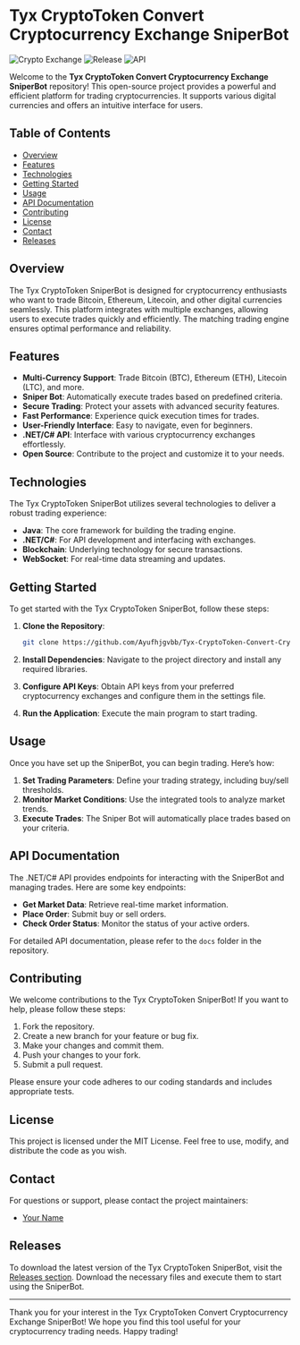 # Tyx CryptoToken Convert Cryptocurrency Exchange SniperBot

![Crypto Exchange](https://img.shields.io/badge/Crypto%20Exchange-Platform-blue.svg)
![Release](https://img.shields.io/badge/Release-v1.0-orange.svg)
![API](https://img.shields.io/badge/API-.NET%20C%23-green.svg)

Welcome to the **Tyx CryptoToken Convert Cryptocurrency Exchange SniperBot** repository! This open-source project provides a powerful and efficient platform for trading cryptocurrencies. It supports various digital currencies and offers an intuitive interface for users.

## Table of Contents

- [Overview](#overview)
- [Features](#features)
- [Technologies](#technologies)
- [Getting Started](#getting-started)
- [Usage](#usage)
- [API Documentation](#api-documentation)
- [Contributing](#contributing)
- [License](#license)
- [Contact](#contact)
- [Releases](#releases)

## Overview

The Tyx CryptoToken SniperBot is designed for cryptocurrency enthusiasts who want to trade Bitcoin, Ethereum, Litecoin, and other digital currencies seamlessly. This platform integrates with multiple exchanges, allowing users to execute trades quickly and efficiently. The matching trading engine ensures optimal performance and reliability.

## Features

- **Multi-Currency Support**: Trade Bitcoin (BTC), Ethereum (ETH), Litecoin (LTC), and more.
- **Sniper Bot**: Automatically execute trades based on predefined criteria.
- **Secure Trading**: Protect your assets with advanced security features.
- **Fast Performance**: Experience quick execution times for trades.
- **User-Friendly Interface**: Easy to navigate, even for beginners.
- **.NET/C# API**: Interface with various cryptocurrency exchanges effortlessly.
- **Open Source**: Contribute to the project and customize it to your needs.

## Technologies

The Tyx CryptoToken SniperBot utilizes several technologies to deliver a robust trading experience:

- **Java**: The core framework for building the trading engine.
- **.NET/C#**: For API development and interfacing with exchanges.
- **Blockchain**: Underlying technology for secure transactions.
- **WebSocket**: For real-time data streaming and updates.

## Getting Started

To get started with the Tyx CryptoToken SniperBot, follow these steps:

1. **Clone the Repository**:
   ```bash
   git clone https://github.com/Ayufhjgvbb/Tyx-CryptoToken-Convert-Cryptocurrency-Exchange-SniperBot.git
   ```

2. **Install Dependencies**:
   Navigate to the project directory and install any required libraries.

3. **Configure API Keys**:
   Obtain API keys from your preferred cryptocurrency exchanges and configure them in the settings file.

4. **Run the Application**:
   Execute the main program to start trading.

## Usage

Once you have set up the SniperBot, you can begin trading. Here’s how:

1. **Set Trading Parameters**: Define your trading strategy, including buy/sell thresholds.
2. **Monitor Market Conditions**: Use the integrated tools to analyze market trends.
3. **Execute Trades**: The Sniper Bot will automatically place trades based on your criteria.

## API Documentation

The .NET/C# API provides endpoints for interacting with the SniperBot and managing trades. Here are some key endpoints:

- **Get Market Data**: Retrieve real-time market information.
- **Place Order**: Submit buy or sell orders.
- **Check Order Status**: Monitor the status of your active orders.

For detailed API documentation, please refer to the `docs` folder in the repository.

## Contributing

We welcome contributions to the Tyx CryptoToken SniperBot! If you want to help, please follow these steps:

1. Fork the repository.
2. Create a new branch for your feature or bug fix.
3. Make your changes and commit them.
4. Push your changes to your fork.
5. Submit a pull request.

Please ensure your code adheres to our coding standards and includes appropriate tests.

## License

This project is licensed under the MIT License. Feel free to use, modify, and distribute the code as you wish.

## Contact

For questions or support, please contact the project maintainers:

- [Your Name](mailto:your.email@example.com)

## Releases

To download the latest version of the Tyx CryptoToken SniperBot, visit the [Releases section](https://github.com/Ayufhjgvbb/Tyx-CryptoToken-Convert-Cryptocurrency-Exchange-SniperBot/releases). Download the necessary files and execute them to start using the SniperBot.

---

Thank you for your interest in the Tyx CryptoToken Convert Cryptocurrency Exchange SniperBot! We hope you find this tool useful for your cryptocurrency trading needs. Happy trading!